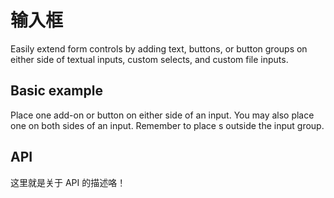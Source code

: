 # 输入框

Easily extend form controls by adding text, buttons, or button groups on either side of textual inputs, custom selects, and custom file inputs.

## Basic example
Place one add-on or button on either side of an input. You may also place one on both sides of an input. Remember to place <label>s outside the input group.


## API

这里就是关于 API 的描述咯！
